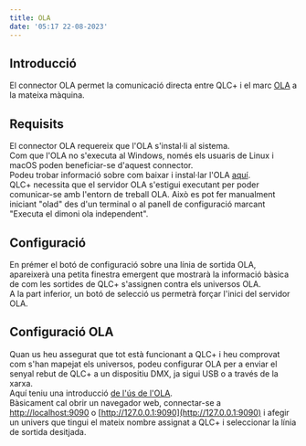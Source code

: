 ```yaml
---
title: OLA
date: '05:17 22-08-2023'
---
```


Introducció
------------

El connector OLA permet la comunicació directa entre QLC+ i el marc [OLA](https://wiki.openlighting.org/index.php/Open_Lighting_Architecture) a la mateixa màquina.

Requisits
------------

El connector OLA requereix que l'OLA s'instal·li al sistema.  
Com que l'OLA no s'executa al Windows, només els usuaris de Linux i macOS poden beneficiar-se d'aquest connector.  
Podeu trobar informació sobre com baixar i instal·lar l'OLA [aquí](https://wiki.openlighting.org/index.php/Download_%26_Install_OLA).  
QLC+ necessita que el servidor OLA s'estigui executant per poder comunicar-se amb l'entorn de treball OLA. Això es pot fer manualment iniciant "olad" des d'un terminal o al panell de configuració marcant "Executa el dimoni ola independent".

Configuració
-------------

En prémer el botó de configuració sobre una línia de sortida OLA, apareixerà una petita finestra emergent que mostrarà la informació bàsica de com les sortides de QLC+ s'assignen contra els universos OLA.  
A la part inferior, un botó de selecció us permetrà forçar l'inici del servidor OLA.

Configuració OLA
---------

Quan us heu assegurat que tot està funcionant a QLC+ i heu comprovat com s'han mapejat els universos, podeu configurar OLA per a enviar el senyal rebut de QLC+ a un dispositiu DMX, ja sigui USB o a través de la xarxa.  
Aquí teniu una introducció [de l'ús de l'OLA](https://wiki.openlighting.org/index.php/Using_OLA).  
Bàsicament cal obrir un navegador web, connectar-se a [http://localhost:9090](http://localhost:9090) o [http://127.0.0.1:9090](http://127.0.0.1:9090) i afegir un univers que tingui el mateix nombre assignat a QLC+ i seleccionar la línia de sortida desitjada.